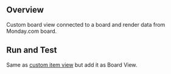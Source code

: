 ## Overview
Custom board view connected to a board and render data from Monday.com board.

## Run and Test 
Same as [custom item view](https://github.com/moazmoshtha/custom-item-view/tree/master) but add it as Board View.
